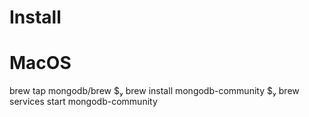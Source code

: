 # Install 
# MacOS
brew tap mongodb/brew
$ brew install mongodb-community
$ brew services start mongodb-community
